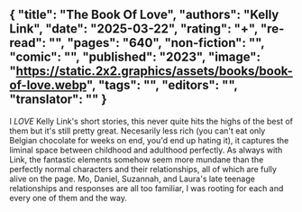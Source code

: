 {
 "title": "The Book Of Love",
 "authors": "Kelly Link",
 "date": "2025-03-22",
 "rating": "+",
 "re-read": "",
 "pages": "640",
 "non-fiction": "",
 "comic": "",
 "published": "2023",
 "image": "https://static.2x2.graphics/assets/books/book-of-love.webp",
 "tags": "",
 "editors": "",
 "translator": ""
}
---
I _LOVE_ Kelly Link's short stories, this never quite hits the highs of the best of them but it's still pretty great. Necesarily less rich (you can't eat only Belgian chocolate for weeks on end, you'd end up hating it), it captures the liminal space between childhood and adulthood perfectly. As always with Link, the fantastic elements somehow seem more mundane than the perfectly normal characters and their relationships, all of which are fully alive on the page. Mo, Daniel, Suzannah, and Laura's late teenage relationships and responses are all too familiar, I was rooting for each and every one of them and the way.
